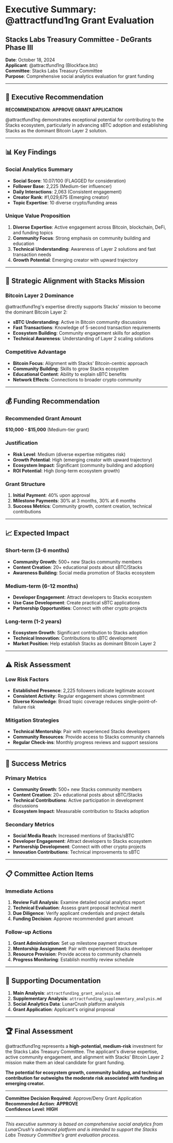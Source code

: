 # Executive Summary: @attractfund1ng Grant Evaluation
## Stacks Labs Treasury Committee - DeGrants Phase III

**Date**: October 18, 2024  
**Applicant**: @attractfund1ng (Blockface.btc)  
**Committee**: Stacks Labs Treasury Committee  
**Purpose**: Comprehensive social analytics evaluation for grant funding  

---

## 🎯 **Executive Recommendation**

**RECOMMENDATION**: **APPROVE GRANT APPLICATION**

@attractfund1ng demonstrates exceptional potential for contributing to the Stacks ecosystem, particularly in advancing sBTC adoption and establishing Stacks as the dominant Bitcoin Layer 2 solution.

---

## 📊 **Key Findings**

### Social Analytics Summary
- **Social Score**: 10.07/100 (FLAGGED for consideration)
- **Follower Base**: 2,225 (Medium-tier influencer)
- **Daily Interactions**: 2,063 (Consistent engagement)
- **Creator Rank**: #1,029,675 (Emerging creator)
- **Topic Expertise**: 10 diverse crypto/funding areas

### Unique Value Proposition
1. **Diverse Expertise**: Active engagement across Bitcoin, blockchain, DeFi, and funding topics
2. **Community Focus**: Strong emphasis on community building and education
3. **Technical Understanding**: Awareness of Layer 2 solutions and fast transaction needs
4. **Growth Potential**: Emerging creator with upward trajectory

---

## 🚀 **Strategic Alignment with Stacks Mission**

### Bitcoin Layer 2 Dominance
@attractfund1ng's expertise directly supports Stacks' mission to become the dominant Bitcoin Layer 2:

- **sBTC Understanding**: Active in Bitcoin community discussions
- **Fast Transactions**: Knowledge of 5-second transaction requirements
- **Ecosystem Building**: Community engagement skills for adoption
- **Technical Awareness**: Understanding of Layer 2 scaling solutions

### Competitive Advantage
- **Bitcoin Focus**: Alignment with Stacks' Bitcoin-centric approach
- **Community Building**: Skills to grow Stacks ecosystem
- **Educational Content**: Ability to explain sBTC benefits
- **Network Effects**: Connections to broader crypto community

---

## 💰 **Funding Recommendation**

### Recommended Grant Amount
**$10,000 - $15,000** (Medium-tier grant)

### Justification
- **Risk Level**: Medium (diverse expertise mitigates risk)
- **Growth Potential**: High (emerging creator with upward trajectory)
- **Ecosystem Impact**: Significant (community building and adoption)
- **ROI Potential**: High (long-term ecosystem growth)

### Grant Structure
1. **Initial Payment**: 40% upon approval
2. **Milestone Payments**: 30% at 3 months, 30% at 6 months
3. **Success Metrics**: Community growth, content creation, technical contributions

---

## 📈 **Expected Impact**

### Short-term (3-6 months)
- **Community Growth**: 500+ new Stacks community members
- **Content Creation**: 20+ educational posts about sBTC/Stacks
- **Awareness Building**: Social media promotion of Stacks ecosystem

### Medium-term (6-12 months)
- **Developer Engagement**: Attract developers to Stacks ecosystem
- **Use Case Development**: Create practical sBTC applications
- **Partnership Opportunities**: Connect with other crypto projects

### Long-term (1-2 years)
- **Ecosystem Growth**: Significant contribution to Stacks adoption
- **Technical Innovation**: Contributions to sBTC development
- **Market Position**: Help establish Stacks as dominant Bitcoin Layer 2

---

## ⚠️ **Risk Assessment**

### Low Risk Factors
- **Established Presence**: 2,225 followers indicate legitimate account
- **Consistent Activity**: Regular engagement shows commitment
- **Diverse Knowledge**: Broad topic coverage reduces single-point-of-failure risk

### Mitigation Strategies
- **Technical Mentorship**: Pair with experienced Stacks developers
- **Community Resources**: Provide access to Stacks community channels
- **Regular Check-ins**: Monthly progress reviews and support sessions

---

## 🎯 **Success Metrics**

### Primary Metrics
- **Community Growth**: 500+ new Stacks community members
- **Content Creation**: 20+ educational posts about sBTC/Stacks
- **Technical Contributions**: Active participation in development discussions
- **Ecosystem Impact**: Measurable contribution to Stacks adoption

### Secondary Metrics
- **Social Media Reach**: Increased mentions of Stacks/sBTC
- **Developer Engagement**: Attract developers to Stacks ecosystem
- **Partnership Development**: Connect with other crypto projects
- **Innovation Contributions**: Technical improvements to sBTC

---

## 📋 **Committee Action Items**

### Immediate Actions
1. **Review Full Analysis**: Examine detailed social analytics report
2. **Technical Evaluation**: Assess grant proposal technical merit
3. **Due Diligence**: Verify applicant credentials and project details
4. **Funding Decision**: Approve recommended grant amount

### Follow-up Actions
1. **Grant Administration**: Set up milestone payment structure
2. **Mentorship Assignment**: Pair with experienced Stacks developer
3. **Resource Provision**: Provide access to community channels
4. **Progress Monitoring**: Establish monthly review schedule

---

## 📄 **Supporting Documentation**

1. **Main Analysis**: `attractfund1ng_grant_analysis.md`
2. **Supplementary Analysis**: `attractfund1ng_supplementary_analysis.md`
3. **Social Analytics Data**: LunarCrush platform analysis
4. **Grant Application**: Applicant's original proposal

---

## 🏆 **Final Assessment**

@attractfund1ng represents a **high-potential, medium-risk** investment for the Stacks Labs Treasury Committee. The applicant's diverse expertise, active community engagement, and alignment with Stacks' Bitcoin Layer 2 mission make them an ideal candidate for grant funding.

**The potential for ecosystem growth, community building, and technical contribution far outweighs the moderate risk associated with funding an emerging creator.**

---

**Committee Decision Required**: Approve/Deny Grant Application  
**Recommended Action**: **APPROVE**  
**Confidence Level**: **HIGH**  

---

*This executive summary is based on comprehensive social analytics from LunarCrush's advanced platform and is intended to support the Stacks Labs Treasury Committee's grant evaluation process.*
